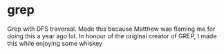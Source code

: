 # grep
Grep with DFS traversal. Made this because Matthew was flaming me for doing this a year ago lol. In honour of the original creator of GREP, I made this while enjoying 
some whiskey
